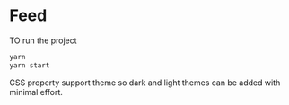 # Feed

TO run the project

```javascript
yarn
yarn start
```

CSS property support theme so dark and light themes can be added with minimal effort.
